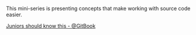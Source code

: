 This mini-series is presenting concepts that make working with source code easier.

[Juniors should know this - @GitBook](https://devtraining.gitbook.io/juniors-should-know-this)
